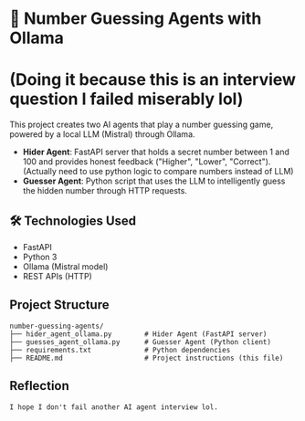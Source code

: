 # 🎯 Number Guessing Agents with Ollama 
# (Doing it because this is an interview question I failed miserably lol)

This project creates two AI agents that play a number guessing game, powered by a local LLM (Mistral) through Ollama.

- **Hider Agent**: FastAPI server that holds a secret number between 1 and 100 and provides honest feedback ("Higher", "Lower", "Correct"). (Actually need to use python logic to compare numbers instead of LLM)
- **Guesser Agent**: Python script that uses the LLM to intelligently guess the hidden number through HTTP requests.

## 🛠 Technologies Used
- FastAPI
- Python 3
- Ollama (Mistral model)
- REST APIs (HTTP)


## Project Structure
    number-guessing-agents/
    ├── hider_agent_ollama.py        # Hider Agent (FastAPI server)
    ├── guesses_agent_ollama.py      # Guesser Agent (Python client)
    ├── requirements.txt             # Python dependencies
    ├── README.md                    # Project instructions (this file)


    

## Reflection
    I hope I don't fail another AI agent interview lol.

